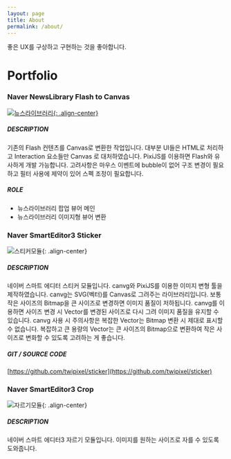 ```yaml
---
layout: page
title: About
permalink: /about/
---
```


좋은 UX를 구상하고 구현하는 것을 좋아합니다.

# Portfolio

### Naver NewsLibrary Flash to Canvas
[![뉴스라이브러리]({{site.url}}/assets/images/about/NewsLibrary.png){: .align-center}](http://newslibrary.naver.com/viewer/index.nhn?editNo=3&printCount=1&publishDate=1988-09-17&officeId=00032&pageNo=1&printNo=13223&publishType=00020&articleId=1988091700329201003)

##### DESCRIPTION

기존의 Flash 컨텐츠를 Canvas로 변환한 작업입니다. 대부분 UI들은 HTML로 처리하고 Interaction 요소들만 Canvas 로 대처하였습니다.  PixiJS를 이용하면 Flash와 유사하게 개발 가능합니다. 고려사항은 마우스 이벤트에 bubble이 없어 구조 변경이 필요하고 필터 사용에 제약이 있어 스펙 조정이 필요합니다.

##### ROLE

- 뉴스라이브러리 팝업 뷰어 메인
- 뉴스라이브러리 이미지형 뷰어 변환


### Naver SmartEditor3 Sticker

![스티커모듈]({{site.url}}/assets/images/about/Sticker.png){: .align-center}

##### DESCRIPTION

네이버 스마트 에디터 스티커 모듈입니다. canvg와 PixiJS를 이용한 이미지 변형 툴을 제작하였습니다. canvg는 SVG(벡터)를 Canvas로 그려주는 라이브러리입니다. 보통 작은 사이즈의 Bitmap을 큰 사이즈로 변경하면 이미지 품질이 저하됩니다. canvg를 이용하면 사이즈 변경 시 Vector를 변경된 사이즈로 다시 그려 이미지 품질을 유지할 수 있습니다. canvg 사용 시 주의사항은 복잡한 Vector는 Bitmap 변환 시 제대로 표시할 수 없습니다. 복잡하고 큰 용량의 Vector는 큰 사이즈의 Bitmap으로 변환하여 작은 사이즈로 변화할 수 있도록 고려하는 게 좋습니다.

##### GIT / SOURCE CODE
[https://github.com/twipixel/sticker](https://github.com/twipixel/sticker)


### Naver SmartEditor3 Crop

![자르기모듈]({{site.url}}/assets/images/about/Crop.png){: .align-center}

##### DESCRIPTION

네이버 스마트 에디터3 자르기 모듈입니다. 이미지를 원하는 사이즈로 자를 수 있도록 도와줍니다.




